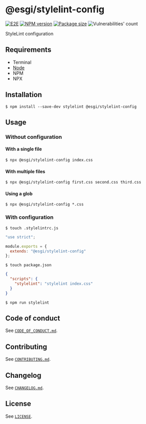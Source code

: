 # @esgi/stylelint-config

[![E2E](https://github.com/aminnairi/esgi-stylelint-config/actions/workflows/e2e.yaml/badge.svg)](https://github.com/aminnairi/esgi-stylelint-config/actions/workflows/e2e.yaml) [![NPM version](https://badgen.net/npm/v/@esgi/stylelint-config)](https://www.npmjs.com/package/@esgi/stylelint-config) [![Package size](https://badgen.net/bundlephobia/minzip/@esgi/stylelint-config)](https://bundlephobia.com/package/@esgi/stylelint-config) ![Vulnerabilities' count](https://badgen.net/snyk/aminnairi/esgi-stylelint-config)

StyleLint configuration

## Requirements

- Terminal
- [Node](https://nodejs.org/)
- NPM
- NPX

## Installation

```console
$ npm install --save-dev stylelint @esgi/stylelint-config
```

## Usage

### Without configuration

#### With a single file

```console
$ npx @esgi/stylelint-config index.css
```

#### With multiple files

```console
$ npx @esgi/stylelint-config first.css second.css third.css
```

#### Using a glob

```console
$ npx @esgi/stylelint-config *.css
```

### With configuration

```console
$ touch .stylelintrc.js
```

```javascript
"use strict";

module.exports = {
  extends: "@esgi/stylelint-config"
};
```

```console
$ touch package.json
```

```json
{
  "scripts": {
    "stylelint": "stylelint index.css"
  }
}
```

```console
$ npm run stylelint
```
## Code of conduct

See [`CODE_OF_CONDUCT.md`](./CODE_OF_CONDUCT.md).

## Contributing

See [`CONTRIBUTING.md`](./CONTRIBUTING.md).

## Changelog

See [`CHANGELOG.md`](./CHANGELOG.md).

## License

See [`LICENSE`](./LICENSE).
